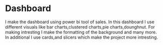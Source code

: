 # Dashboard
I make the dashboard using power bi tool of sales. In this dashboard I use different visuals like bar charts,clustered charts,pie charts,dounghnut.
For making intresting I make the formatting of the background and many more.
In additional I use cards,and slicers which make the project more intresting.

